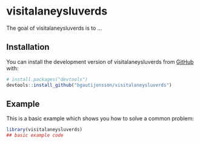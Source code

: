 
# visitalaneysluverds

<!-- badges: start -->
<!-- badges: end -->

The goal of visitalaneysluverds is to ...

## Installation

You can install the development version of visitalaneysluverds from [GitHub](https://github.com/) with:

``` r
# install.packages("devtools")
devtools::install_github("bgautijonsson/visitalaneysluverds")
```

## Example

This is a basic example which shows you how to solve a common problem:

``` r
library(visitalaneysluverds)
## basic example code
```

